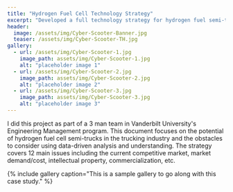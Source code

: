 ```yaml
---
title: "Hydrogen Fuel Cell Technology Strategy"
excerpt: "Developed a full technology strategy for hydrogen fuel semi-trucks."
header:
  image: /assets/img/Cyber-Scooter-Banner.jpg
  teaser: /assets/img/Cyber-Scooter-TH.jpg
gallery:
  - url: /assets/img/Cyber-Scooter-1.jpg
    image_path: assets/img/Cyber-Scooter-1.jpg
    alt: "placeholder image 1"
  - url: /assets/img/Cyber-Scooter-2.jpg
    image_path: assets/img/Cyber-Scooter-2.jpg
    alt: "placeholder image 2"
  - url: /assets/img/Cyber-Scooter-3.jpg
    image_path: assets/img/Cyber-Scooter-3.jpg
    alt: "placeholder image 3"
---
```


I did this project as part of a 3 man team in Vanderbilt University's Engineering Management program. This document focuses on the potential of hydrogen fuel cell semi-trucks in the trucking industry and the obstacles to consider using data-driven analysis and understanding. The strategy covers 12 main issues including the current competitive market, market demand/cost, intellectual property, commercialization, etc.

{% include gallery caption="This is a sample gallery to go along with this case study." %}
